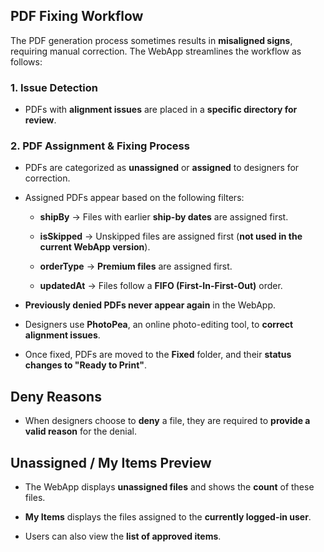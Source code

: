 ## **PDF Fixing Workflow**

The PDF generation process sometimes results in **misaligned signs**, requiring manual correction. The WebApp streamlines the workflow as follows:

### **1. Issue Detection**

-   PDFs with **alignment issues** are placed in a **specific directory for review**.
    

### **2. PDF Assignment & Fixing Process**

-   PDFs are categorized as **unassigned** or **assigned** to designers for correction.
    
-   Assigned PDFs appear based on the following filters:
    
    -   **shipBy** → Files with earlier **ship-by dates** are assigned first.
        
    -   **isSkipped** → Unskipped files are assigned first (**not used in the current WebApp version**).
        
    -   **orderType** → **Premium files** are assigned first.
        
    -   **updatedAt** → Files follow a **FIFO (First-In-First-Out)** order.
        
-   **Previously denied PDFs never appear again** in the WebApp.
    
-   Designers use **PhotoPea**, an online photo-editing tool, to **correct alignment issues**.
    
-   Once fixed, PDFs are moved to the **Fixed** folder, and their **status changes to "Ready to Print"**.

## **Deny Reasons**

-   When designers choose to **deny** a file, they are required to **provide a valid reason** for the denial.
    

## **Unassigned / My Items Preview**

-   The WebApp displays **unassigned files** and shows the **count** of these files.
    
-   **My Items** displays the files assigned to the **currently logged-in user**.
    
-   Users can also view the **list of approved items**.
    